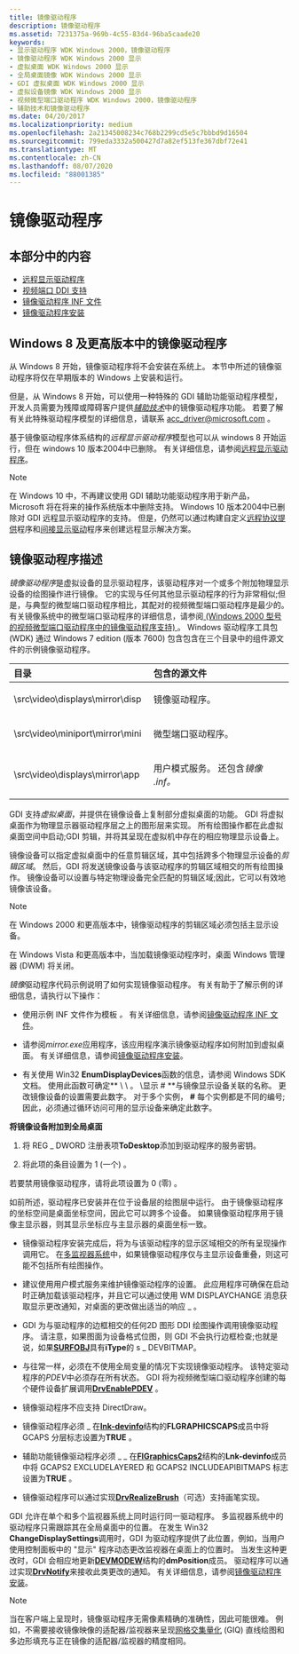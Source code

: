 ```yaml
---
title: 镜像驱动程序
description: 镜像驱动程序
ms.assetid: 7231375a-969b-4c55-83d4-96ba5caade20
keywords:
- 显示驱动程序 WDK Windows 2000，镜像驱动程序
- 镜像驱动程序 WDK Windows 2000 显示
- 虚拟桌面 WDK Windows 2000 显示
- 全局桌面镜像 WDK Windows 2000 显示
- GDI 虚拟桌面 WDK Windows 2000 显示
- 虚拟设备镜像 WDK Windows 2000 显示
- 视频微型端口驱动程序 WDK Windows 2000，镜像驱动程序
- 辅助技术和镜像驱动程序
ms.date: 04/20/2017
ms.localizationpriority: medium
ms.openlocfilehash: 2a21345008234c768b2299cd5e5c7bbbd9d16504
ms.sourcegitcommit: 799eda3332a500427d7a82ef513fe367dbf72e41
ms.translationtype: MT
ms.contentlocale: zh-CN
ms.lasthandoff: 08/07/2020
ms.locfileid: "88001385"
---
```

# <a name="mirror-drivers"></a>镜像驱动程序

## <a name="span-idin_this_sectionspanin-this-section"></a><span id="in_this_section"></span>本部分中的内容


-   [远程显示驱动程序](remote-display-drivers.md)
-   [视频端口 DDI 支持](video-port-ddi-support.md)
-   [镜像驱动程序 INF 文件](mirror-driver-inf-file.md)
-   [镜像驱动程序安装](mirror-driver-installation.md)

## <a name="mirror-drivers-in-windows8-and-above"></a>Windows 8 及更高版本中的镜像驱动程序

从 Windows 8 开始，镜像驱动程序将不会安装在系统上。 本节中所述的镜像驱动程序将仅在早期版本的 Windows 上安装和运行。

但是，从 Windows 8 开始，可以使用一种特殊的 GDI 辅助功能驱动程序模型，开发人员需要为残障或障碍客户提供[*辅助技术*](https://go.microsoft.com/fwlink/p/?linkid=248209)中的镜像驱动程序功能。 若要了解有关此特殊驱动程序模型的详细信息，请联系 <acc_driver@microsoft.com> 。

基于镜像驱动程序体系结构的*远程显示驱动程序*模型也可以从 windows 8 开始运行，但在 windows 10 版本2004中已删除。 有关详细信息，请参阅[远程显示驱动程序](remote-display-drivers.md)。

> [!NOTE]
>
> 在 Windows 10 中，不再建议使用 GDI 辅助功能驱动程序用于新产品，Microsoft 将在将来的操作系统版本中删除支持。 Windows 10 版本2004中已删除对 GDI 远程显示驱动程序的支持。 但是，仍然可以通过构建自定义[远程协议提供](/windows/win32/termserv/creating-a-custom-remote-protocol)程序和[间接显示驱动](indirect-display-driver-model-overview.md)程序来创建远程显示解决方案。

## <a name="span-idddk_mirror_drivers_ggspanspan-idddk_mirror_drivers_ggspanmirror-driver-description"></a><span id="ddk_mirror_drivers_gg"></span><span id="DDK_MIRROR_DRIVERS_GG"></span>镜像驱动程序描述


*镜像驱动程序*是虚拟设备的显示驱动程序，该驱动程序对一个或多个附加物理显示设备的绘图操作进行镜像。 它的实现与任何其他显示驱动程序的行为非常相似;但是，与典型的微型端口驱动程序相比，其配对的视频微型端口驱动程序是最少的。 有关镜像系统中的微型端口驱动程序的详细信息，请参阅[ (Windows 2000 型号的视频微型端口驱动程序中的镜像驱动程序支持) ](mirror-driver-support-in-video-miniport-drivers--windows-2000-model-.md) 。 Windows 驱动程序工具包 (WDK) 通过 Windows 7 edition (版本 7600) 包含包含在三个目录中的组件源文件的示例镜像驱动程序。

<table>
<colgroup>
<col width="50%" />
<col width="50%" />
</colgroup>
<thead>
<tr class="header">
<th align="left">目录</th>
<th align="left">包含的源文件</th>
</tr>
</thead>
<tbody>
<tr class="odd">
<td align="left"><p>\src\video\displays\mirror\disp</p></td>
<td align="left"><p>镜像驱动程序。</p></td>
</tr>
<tr class="even">
<td align="left"><p>\src\video\miniport\mirror\mini</p></td>
<td align="left"><p>微型端口驱动程序。</p></td>
</tr>
<tr class="odd">
<td align="left"><p>\src\video\displays\mirror\app</p></td>
<td align="left"><p>用户模式服务。 还包含<em>镜像 .inf。</em></p></td>
</tr>
</tbody>
</table>

GDI 支持*虚拟桌面*，并提供在镜像设备上复制部分虚拟桌面的功能。 GDI 将虚拟桌面作为物理显示器驱动程序层之上的图形层来实现。 所有绘图操作都在此虚拟桌面空间中启动;GDI 剪辑，并将其呈现在虚拟机中存在的相应物理显示设备上。

镜像设备可以指定虚拟桌面中的任意剪辑区域，其中包括跨多个物理显示设备的*剪辑区域*。 然后，GDI 将发送镜像设备与该驱动程序的剪辑区域相交的所有绘图操作。 镜像设备可以设置与特定物理设备完全匹配的剪辑区域;因此，它可以有效地镜像该设备。

> [!NOTE]
>
> 在 Windows 2000 和更高版本中，镜像驱动程序的剪辑区域必须包括主显示设备。
>
> 在 Windows Vista 和更高版本中，当加载镜像驱动程序时，桌面 Windows 管理器 (DWM) 将关闭。

*镜像*驱动程序代码示例说明了如何实现镜像驱动程序。 有关有助于了解示例的详细信息，请执行以下操作：

-   使用示例 INF 文件作为模板 *。* 有关详细信息，请参阅[镜像驱动程序 INF 文件](mirror-driver-inf-file.md)。

-   请参阅*mirror.exe*应用程序，该应用程序演示镜像驱动程序如何附加到虚拟桌面。 有关详细信息，请参阅[镜像驱动程序安装](mirror-driver-installation.md)。

-   有关使用 Win32 **EnumDisplayDevices**函数的信息，请参阅 Windows SDK 文档。 使用此函数可确定** \\ \\ 。 \\显示 \# **与镜像显示设备关联的名称。 更改镜像设备的设置需要此数字。 对于多个实例， **\#** 每个实例都是不同的编号; 因此，必须通过循环访问可用的显示设备来确定此数字。

**将镜像设备附加到全局桌面**

1.  将 REG \_ DWORD 注册表项**ToDesktop**添加到驱动程序的服务密钥。

2.  将此项的条目设置为 1 (一个) 。

若要禁用镜像驱动程序，请将此项设置为 0 (零) 。

如前所述，驱动程序已安装并在位于设备层的绘图层中运行。 由于镜像驱动程序的坐标空间是桌面坐标空间，因此它可以跨多个设备。 如果镜像驱动程序用于镜像主显示器，则其显示坐标应与主显示器的桌面坐标一致。

-   镜像驱动程序安装完成后，将为与该驱动程序的显示区域相交的所有呈现操作调用它。 在[多监视器系统](multiple-monitor-support-in-the-display-driver.md)中，如果镜像驱动程序仅与主显示设备重叠，则这可能不包括所有绘图操作。

-   建议使用用户模式服务来维护镜像驱动程序的设置。 此应用程序可确保在启动时正确加载该驱动程序，并且它可以通过使用 WM DISPLAYCHANGE 消息获取显示更改通知，对桌面的更改做出适当的响应 \_ 。

-   GDI 为与驱动程序的边框相交的任何2D 图形 DDI 绘图操作调用镜像驱动程序。 请注意，如果图面为设备格式位图，则 GDI 不会执行边框检查;也就是说，如果[**SURFOBJ**](https://docs.microsoft.com/windows/desktop/api/winddi/ns-winddi-_surfobj)具有**iType**的 s \_ DEVBITMAP。

-   与往常一样，必须在不使用全局变量的情况下实现镜像驱动程序。 该特定驱动程序的*PDEV*中必须存在所有状态。 GDI 将为视频微型端口驱动程序创建的每个硬件设备扩展调用[**DrvEnablePDEV**](https://docs.microsoft.com/windows/desktop/api/winddi/nf-winddi-drvenablepdev) 。

-   镜像驱动程序不应支持 DirectDraw。

-   镜像驱动程序必须 \_ 在[**lnk-devinfo**](https://docs.microsoft.com/windows/desktop/api/winddi/ns-winddi-tagdevinfo)结构的**FLGRAPHICSCAPS**成员中将 GCAPS 分层标志设置为**TRUE** 。

-   辅助功能镜像驱动程序必须 \_ \_ 在[**FlGraphicsCaps2**](https://docs.microsoft.com/windows/desktop/api/winddi/ns-winddi-tagdevinfo)结构的**Lnk-devinfo**成员中将 GCAPS2 EXCLUDELAYERED 和 GCAPS2 INCLUDEAPIBITMAPS 标志设置为**TRUE** 。

-   镜像驱动程序可以通过实现[**DrvRealizeBrush**](https://docs.microsoft.com/windows/desktop/api/winddi/nf-winddi-drvrealizebrush)（可选）支持画笔实现。

GDI 允许在单个和多个监视器系统上同时运行同一驱动程序。 多监视器系统中的驱动程序只需跟踪其在全局桌面中的位置。 在发生 Win32 **ChangeDisplaySettings**调用时，GDI 为驱动程序提供了此位置，例如，当用户使用控制面板中的 "显示" 程序动态更改监视器在桌面上的位置时。 当发生这种更改时，GDI 会相应地更新[**DEVMODEW**](https://docs.microsoft.com/windows/desktop/api/wingdi/ns-wingdi-_devicemodew)结构的**dmPosition**成员。 驱动程序可以通过实现[**DrvNotify**](https://docs.microsoft.com/windows/desktop/api/winddi/nf-winddi-drvnotify)来接收此类更改的通知。 有关详细信息，请参阅[镜像驱动程序安装](mirror-driver-installation.md)。

> [!NOTE]
>
> 当在客户端上呈现时，镜像驱动程序无需像素精确的准确性，因此可能很难。 例如，不需要接收镜像映像的适配器/监视器来呈现[网格交集量化](cosmetic-lines.md) (GIQ) 直线绘图和多边形填充与正在镜像的适配器/监视器的精度相同。
